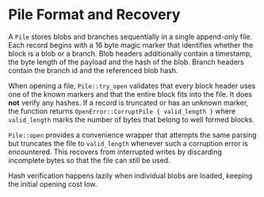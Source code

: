 # Pile Format and Recovery

A `Pile` stores blobs and branches sequentially in a single append-only file. Each
record begins with a 16 byte magic marker that identifies whether the block is a
blob or a branch. Blob headers additionally contain a timestamp, the byte length
of the payload and the hash of the blob. Branch headers contain the branch id and
the referenced blob hash.

When opening a file, `Pile::try_open` validates that every block header uses one
of the known markers and that the entire block fits into the file. It does **not**
verify any hashes. If a record is truncated or has an unknown marker, the function
returns `OpenError::CorruptPile { valid_length }` where `valid_length` marks the
number of bytes that belong to well formed blocks.

`Pile::open` provides a convenience wrapper that attempts the same parsing but
truncates the file to `valid_length` whenever such a corruption error is encountered.
This recovers from interrupted writes by discarding incomplete bytes so that the
file can still be used.

Hash verification happens lazily when individual blobs are loaded, keeping the
initial opening cost low.
